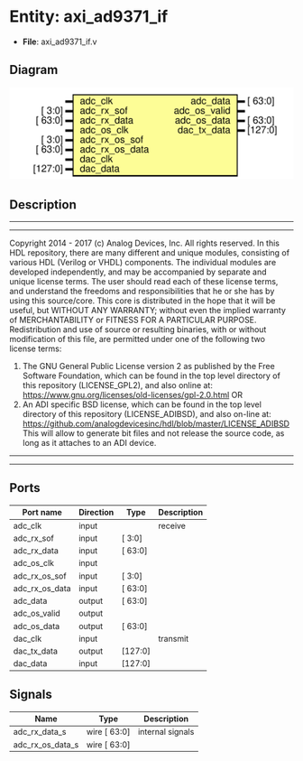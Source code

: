 # Entity: axi_ad9371_if

- **File**: axi_ad9371_if.v
## Diagram

![Diagram](axi_ad9371_if.svg "Diagram")
## Description

***************************************************************************
 ***************************************************************************
 Copyright 2014 - 2017 (c) Analog Devices, Inc. All rights reserved.
 In this HDL repository, there are many different and unique modules, consisting
 of various HDL (Verilog or VHDL) components. The individual modules are
 developed independently, and may be accompanied by separate and unique license
 terms.
 The user should read each of these license terms, and understand the
 freedoms and responsibilities that he or she has by using this source/core.
 This core is distributed in the hope that it will be useful, but WITHOUT ANY
 WARRANTY; without even the implied warranty of MERCHANTABILITY or FITNESS FOR
 A PARTICULAR PURPOSE.
 Redistribution and use of source or resulting binaries, with or without modification
 of this file, are permitted under one of the following two license terms:
   1. The GNU General Public License version 2 as published by the
      Free Software Foundation, which can be found in the top level directory
      of this repository (LICENSE_GPL2), and also online at:
      <https://www.gnu.org/licenses/old-licenses/gpl-2.0.html>
 OR
   2. An ADI specific BSD license, which can be found in the top level directory
      of this repository (LICENSE_ADIBSD), and also on-line at:
      https://github.com/analogdevicesinc/hdl/blob/master/LICENSE_ADIBSD
      This will allow to generate bit files and not release the source code,
      as long as it attaches to an ADI device.
 ***************************************************************************
 ***************************************************************************
 
## Ports

| Port name      | Direction | Type    | Description |
| -------------- | --------- | ------- | ----------- |
| adc_clk        | input     |         | receive     |
| adc_rx_sof     | input     | [ 3:0]  |             |
| adc_rx_data    | input     | [ 63:0] |             |
| adc_os_clk     | input     |         |             |
| adc_rx_os_sof  | input     | [ 3:0]  |             |
| adc_rx_os_data | input     | [ 63:0] |             |
| adc_data       | output    | [ 63:0] |             |
| adc_os_valid   | output    |         |             |
| adc_os_data    | output    | [ 63:0] |             |
| dac_clk        | input     |         | transmit    |
| dac_tx_data    | output    | [127:0] |             |
| dac_data       | input     | [127:0] |             |
## Signals

| Name             | Type         | Description       |
| ---------------- | ------------ | ----------------- |
| adc_rx_data_s    | wire [ 63:0] | internal signals  |
| adc_rx_os_data_s | wire [ 63:0] |                   |
